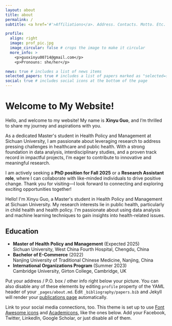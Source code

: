 ```yaml
---
layout: about
title: about
permalink: /
subtitle: <a href='#'>Affiliations</a>. Address. Contacts. Motto. Etc.

profile:
  align: right
  image: prof_pic.jpg
  image_circular: false # crops the image to make it circular
  more_info: >
    <p>guoxinyu00714@gmail.com</p>
    <p>Pronouns: she/her</p>

news: true # includes a list of news items
selected_papers: true # includes a list of papers marked as "selected={true}"
social: true # includes social icons at the bottom of the page
---
```

  <h1>Welcome to My Website!</h1>
  <p>Hello, and welcome to my website! My name is <strong>Xinyu Guo</strong>, and I’m thrilled to share my journey and aspirations with you.</p>
  <p>
    As a dedicated Master's student in Health Policy and Management at Sichuan University, I am passionate about leveraging research to address pressing challenges in healthcare and public health.
    With a strong foundation in data analysis, interdisciplinary studies, and a proven track record in impactful projects, I’m eager to contribute to innovative and meaningful research.
  </p>
  <p>
    I am actively seeking a <strong>PhD position for Fall 2025</strong> or a <strong>Research Assistant role</strong>, where I can collaborate with like-minded individuals to drive positive change.
    Thank you for visiting—I look forward to connecting and exploring exciting opportunities together!
  </p>
</section>
Hello! I'm Xinyu Guo, a Master's student in Health Policy and Management at Sichuan University. My research interests lie in public health, particularly in child health and health policy. I'm passionate about using data analysis and machine learning techniques to gain insights into health-related issues.

## Education

- **Master of Health Policy and Management** (Expected 2025)  
  Sichuan University, West China Fourth Hospital, Chengdu, China
- **Bachelor of E-Commerce** (2022)  
  Nanjing University of Traditional Chinese Medicine, Nanjing, China
- **International Organizations Program** (Summer 2023)  
  Cambridge University, Girton College, Cambridge, UK
  
Put your address / P.O. box / other info right below your picture. You can also disable any of these elements by editing `profile` property of the YAML header of your `_pages/about.md`. Edit `_bibliography/papers.bib` and Jekyll will render your [publications page](/al-folio/publications/) automatically.

Link to your social media connections, too. This theme is set up to use [Font Awesome icons](https://fontawesome.com/) and [Academicons](https://jpswalsh.github.io/academicons/), like the ones below. Add your Facebook, Twitter, LinkedIn, Google Scholar, or just disable all of them.
